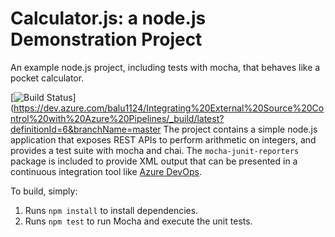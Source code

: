 Calculator.js: a node.js Demonstration Project
==============================================
An example node.js project, including tests with mocha, that behaves like
a pocket calculator.

[![Build Status](https://dev.azure.com/balu1124/Integrating%20External%20Source%20Control%20with%20Azure%20Pipelines/_apis/build/status/balu1124.calculator?branchName=master)](https://dev.azure.com/balu1124/Integrating%20External%20Source%20Control%20with%20Azure%20Pipelines/_build/latest?definitionId=6&branchName=master
The project contains a simple node.js application that exposes REST APIs
to perform arithmetic on integers, and provides a test suite with mocha
and chai.  The `mocha-junit-reporters` package is included to provide XML
output that can be presented in a continuous integration tool like
[Azure DevOps](https://azure.com/devops).

To build, simply:

1. Runs `npm install` to install dependencies.
2. Runs `npm test` to run Mocha and execute the unit tests.

